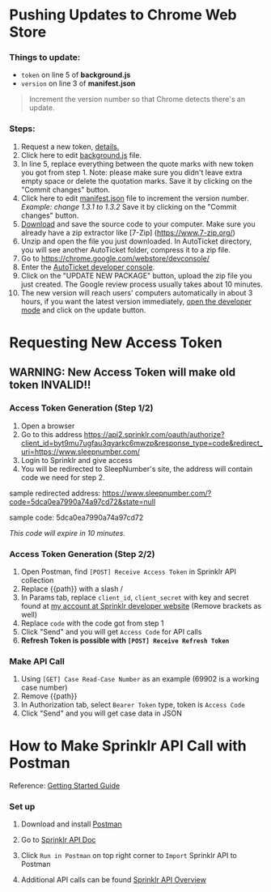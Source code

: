 # Pushing Updates to Chrome Web Store

### Things to update:
- `token` on line 5 of **background.js**
- `version` on line 3 of **manifest.json**
> Increment the version number so that Chrome detects there's an update.

### Steps:
1. Request a new token, [details.](#Requesting-New-Access-Token)
2. Click here to edit [background.js](https://github.com/SleepNumberInc/AutoTicket/edit/version2/AutoTicket/background.js) file.
3. In line 5, replace everything between the quote marks with new token you got from step 1. Note: please make sure you didn't leave extra empty space or delete the quotation marks. Save it by clicking on the "Commit changes" button.
4. Click here to edit [manifest.json](https://github.com/SleepNumberInc/AutoTicket/edit/version2/AutoTicket/manifest.json) file to increment the version number. *Example: change 1.3.1 to 1.3.2* Save it by clicking on the "Commit changes" button.
5. [Download](https://github.com/SleepNumberInc/AutoTicket/archive/version2.zip) and save the source code to your computer. Make sure you already have a zip extractor like [7-Zip] (https://www.7-zip.org/)
6. Unzip and open the file you just downloaded. In AutoTicket directory, you will see another AutoTicket folder, compress it to a zip file.
7. Go to https://chrome.google.com/webstore/devconsole/
8. Enter the [AutoTicket developer console](https://chrome.google.com/webstore/devconsole/4500094e-8c58-4606-b180-fb1d8343368d/gbijbmobpffbljlndmckfafkmkdacdcn/edit/package).
9. Click on the "UPDATE NEW PACKAGE" button,  upload the zip file you just created. The Google review process usually takes about 10 minutes.
10. The new version will reach users' computers automatically in about 3 hours, if you want the latest version immediately, [open the developer mode](chrome://extensions/) and click on the update button.


# Requesting New Access Token
## WARNING: New Access Token will make old token INVALID!!

### Access Token Generation (Step 1/2)
1. Open a browser
2. Go to this address
https://api2.sprinklr.com/oauth/authorize?client_id=byt9mu7ugfau3qyarkc6mwzp&response_type=code&redirect_uri=https://www.sleepnumber.com/
3. Login to Sprinklr and give access
4. You will be redirected to SleepNumber's site, the address will contain code we need for step 2.

sample redirected address: https://www.sleepnumber.com/?code=5dca0ea7990a74a97cd72&state=null

sample code: 5dca0ea7990a74a97cd72

*This code will expire in 10 minutes.*

### Access Token Generation (Step 2/2)

1. Open Postman, find `[POST] Receive Access Token` in Sprinklr API collection
2. Replace {{path}} with a slash /
3. In Params tab, replace `client_id`, `client_secret` with key and secret found at [my account at Sprinklr developer website]
(Remove brackets as well)
4. Replace `code` with the code got from step 1
5. Click "Send" and you will get `Access Code` for API calls
6. **Refresh Token is possible with `[POST] Receive Refresh Token`**

### Make API Call

1. Using `[GET] Case Read-Case Number` as an example
(69902 is a working case number)
2. Remove {{path}}
3. In Authorization tab, select `Bearer Token` type, token is `Access Code`
4. Click "Send" and you will get case data in JSON

# How to Make Sprinklr API Call with Postman

Reference: [Getting Started Guide]

### Set up

1. Download and install [Postman]
2. Go to [Sprinklr API Doc]
3. Click `Run in Postman` on top right corner to `Import` Sprinklr API to Postman
4. Additional API calls can be found [Sprinklr API Overview]


   [Postman]: <https://www.getpostman.com/downloads/>
   [Sprinklr API Doc]: <https://api-docs.sprinklr.com/?version=latest>
   [my account at Sprinklr developer website]: <https://developer.sprinklr.com/apps/mykeys>
   [Sprinklr API Overview]: <https://developer.sprinklr.com/docs/read/API_Overview>
   [Getting Started Guide]: <https://developer.sprinklr.com/docs/read/api_overview/Getting_Started>
